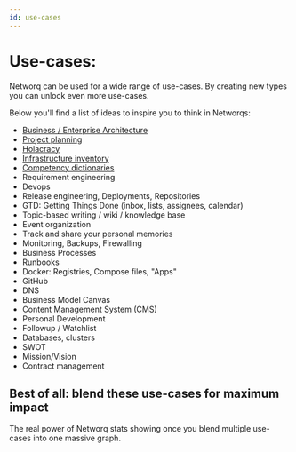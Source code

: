 ```yaml
---
id: use-cases
---
```


# Use-cases:

Networq can be used for a wide range of use-cases. By creating new types you can unlock even more use-cases.

Below you'll find a list of ideas to inspire you to think in Networqs:

* [Business / Enterprise Architecture](business-architecture.html)
* [Project planning](project-planning.html)
* [Holacracy](holacracy.html)
* [Infrastructure inventory](infrastructure-inventory.html)
* [Competency dictionaries](competency-dictionaries.html)
* Requirement engineering
* Devops
* Release engineering, Deployments, Repositories
* GTD: Getting Things Done (inbox, lists, assignees, calendar)
* Topic-based writing / wiki / knowledge base
* Event organization
* Track and share your personal memories
* Monitoring, Backups, Firewalling
* Business Processes
* Runbooks
* Docker: Registries, Compose files, "Apps"
* GitHub
* DNS
* Business Model Canvas
* Content Management System (CMS)
* Personal Development
* Followup / Watchlist
* Databases, clusters
* SWOT
* Mission/Vision
* Contract management

## Best of all: blend these use-cases for maximum impact

The real power of Networq stats showing once you blend multiple use-cases into one massive graph.
